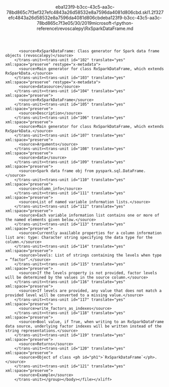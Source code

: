 <?xml version="1.0"?><xliff version="1.2" xmlns="urn:oasis:names:tc:xliff:document:1.2" xmlns:xsi="http://www.w3.org/2001/XMLSchema-instance" xsi:schemaLocation="urn:oasis:names:tc:xliff:document:1.2 xliff-core-1.2-transitional.xsd"><file datatype="xml" original="RxSparkDataFrame.md" source-language="en-US" target-language="en-US"><header><tool tool-id="mdxliff" tool-name="mdxliff" tool-version="1.0-8ab897d" tool-company="Microsoft" /><xliffext:skl_file_name xmlns:xliffext="urn:microsoft:content:schema:xliffextensions">eba123f9-b3cc-43c5-aa3c-78bd865c7f3ef327efc4843a26d58532e8a7596da4081d806cbd.skl</xliffext:skl_file_name><xliffext:version xmlns:xliffext="urn:microsoft:content:schema:xliffextensions">1.2</xliffext:version><xliffext:ms.openlocfilehash xmlns:xliffext="urn:microsoft:content:schema:xliffextensions">f327efc4843a26d58532e8a7596da4081d806cbd</xliffext:ms.openlocfilehash><xliffext:ms.sourcegitcommit xmlns:xliffext="urn:microsoft:content:schema:xliffextensions">eba123f9-b3cc-43c5-aa3c-78bd865c7f3e</xliffext:ms.sourcegitcommit><xliffext:ms.lasthandoff xmlns:xliffext="urn:microsoft:content:schema:xliffextensions">05/30/2019</xliffext:ms.lasthandoff><xliffext:ms.openlocfilepath xmlns:xliffext="urn:microsoft:content:schema:xliffextensions">microsoft-r\python-reference\revoscalepy\RxSparkDataFrame.md</xliffext:ms.openlocfilepath></header><body><group id="content" extype="content"><trans-unit id="101" translate="yes" xml:space="preserve" restype="x-metadata">
          <source>RxSparkDataFrame: Class generator for Spark data frame objects (revoscalepy)</source>
        </trans-unit><trans-unit id="102" translate="yes" xml:space="preserve" restype="x-metadata">
          <source>Main generator for class RxSparkDataFrame, which extends RxSparkData.</source>
        </trans-unit><trans-unit id="103" translate="yes" xml:space="preserve" restype="x-metadata">
          <source>datasource</source>
        </trans-unit><trans-unit id="104" translate="yes" xml:space="preserve">
          <source>RxSparkDataFrame</source>
        </trans-unit><trans-unit id="105" translate="yes" xml:space="preserve">
          <source>Description</source>
        </trans-unit><trans-unit id="106" translate="yes" xml:space="preserve">
          <source>Main generator for class RxSparkDataFrame, which extends RxSparkData.</source>
        </trans-unit><trans-unit id="107" translate="yes" xml:space="preserve">
          <source>Arguments</source>
        </trans-unit><trans-unit id="108" translate="yes" xml:space="preserve">
          <source>data</source>
        </trans-unit><trans-unit id="109" translate="yes" xml:space="preserve">
          <source>Spark data frame obj from pyspark.sql.DataFrame.</source>
        </trans-unit><trans-unit id="110" translate="yes" xml:space="preserve">
          <source>column_info</source>
        </trans-unit><trans-unit id="111" translate="yes" xml:space="preserve">
          <source>List of named variable information lists.</source>
        </trans-unit><trans-unit id="112" translate="yes" xml:space="preserve">
          <source>Each variable information list contains one or more of the named elements given below.</source>
        </trans-unit><trans-unit id="113" translate="yes" xml:space="preserve">
          <source>Currently available properties for a column information list are: type: Character string specifying the data type for the column.</source>
        </trans-unit><trans-unit id="114" translate="yes" xml:space="preserve">
          <source>levels: List of strings containing the levels when type = “factor”.</source>
        </trans-unit><trans-unit id="115" translate="yes" xml:space="preserve">
          <source>If the levels property is not provided, factor levels will be determined by the values in the source column.</source>
        </trans-unit><trans-unit id="116" translate="yes" xml:space="preserve">
          <source>If levels are provided, any value that does not match a provided level will be converted to a missing value.</source>
        </trans-unit><trans-unit id="117" translate="yes" xml:space="preserve">
          <source>write_factors_as_indexes</source>
        </trans-unit><trans-unit id="118" translate="yes" xml:space="preserve">
          <source>Bool value, if True, when writing to an RxSparkDataFrame data source, underlying factor indexes will be written instead of the string representations.</source>
        </trans-unit><trans-unit id="119" translate="yes" xml:space="preserve">
          <source>Returns</source>
        </trans-unit><trans-unit id="120" translate="yes" xml:space="preserve">
          <source>Object of class <ph id="ph1">`RxSparkDataFrame`</ph>.</source>
        </trans-unit><trans-unit id="121" translate="yes" xml:space="preserve">
          <source>Example</source>
        </trans-unit></group></body></file></xliff>